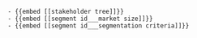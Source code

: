 	- {{embed [[stakeholder tree]]}}
	- {{embed [[segment id___market size]]}}
	- {{embed [[segment id___segmentation criteria]]}}












